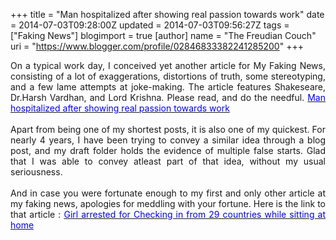 +++
title = "Man hospitalized after showing real passion towards work"
date = 2014-07-03T09:28:00Z
updated = 2014-07-03T09:56:27Z
tags = ["Faking News"]
blogimport = true 
[author]
	name = "The Freudian Couch"
	uri = "https://www.blogger.com/profile/02846833382241285200"
+++

<div dir="ltr" style="text-align: left;" trbidi="on">
<div style="text-align: justify;">
On a typical work day, I conceived yet another article for My Faking News, consisting of a lot of exaggerations, distortions of truth, some stereotyping, and a few lame attempts at joke-making. The article features Shakeseare, Dr.Harsh Vardhan, and Lord Krishna. Please read, and do the needful.&nbsp;<a href="http://my.fakingnews.firstpost.com/2014/07/03/man-hospitalized-after-showing-real-passion-towards-work/" target="_blank"><span style="color: blue;">Man hospitalized after showing real passion towards work</span></a></div>
<div style="text-align: justify;">
<br /></div>
<div style="text-align: justify;">
Apart from being one of my shortest posts, it is also one of my quickest. For nearly 4 years, I have been trying to convey a similar idea through a blog post, and my draft folder holds the evidence of multiple false starts. Glad that I was able to convey atleast part of that idea, without my usual seriousness.</div>
<div style="text-align: justify;">
<br /></div>
<div style="text-align: justify;">
And in case you were fortunate enough to my first and only other article at my faking news, apologies for meddling with your fortune. Here is the link to that article :&nbsp;<a href="http://my.fakingnews.firstpost.com/2013/09/07/girl-arrested-for-checking-in-from-29-countries-while-sitting-at-home/" target="_blank"><span style="color: blue;">Girl arrested for Checking in from 29 countries while sitting at home</span></a></div>
</div>

